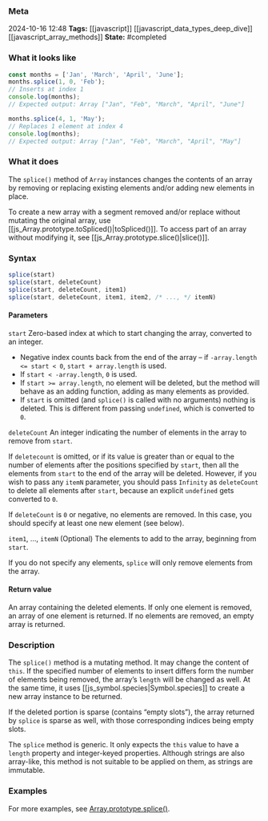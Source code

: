### Meta
2024-10-16 12:48
**Tags:** [[javascript]] [[javascript_data_types_deep_dive]] [[javascript_array_methods]]
**State:** #completed 

### What it looks like
```JavaScript title:app.js
const months = ['Jan', 'March', 'April', 'June'];
months.splice(1, 0, 'Feb');
// Inserts at index 1
console.log(months);
// Expected output: Array ["Jan", "Feb", "March", "April", "June"]

months.splice(4, 1, 'May');
// Replaces 1 element at index 4
console.log(months);
// Expected output: Array ["Jan", "Feb", "March", "April", "May"]
```

### What it does
The `splice()` method of `Array` instances changes the contents of an array by removing or replacing existing elements and/or adding new elements in place.

To create a new array with a segment removed and/or replace without mutating the original array, use [[js_Array.prototype.toSpliced()|toSpliced()]]. To access part of an array without modifying it, see [[js_Array.prototype.slice()|slice()]].

### Syntax
```JavaScript title:app.js
splice(start)
splice(start, deleteCount)
splice(start, deleteCount, item1)
splice(start, deleteCount, item1, item2, /* ..., */ itemN)
```

#### Parameters
`start`
Zero-based index at which to start changing the array, converted to an integer.
- Negative index counts back from the end of the array – if `-array.length <= start < 0`, `start + array.length` is used.
- If `start < -array.length`, `0` is used.
- If `start >= array.length`, no element will be deleted, but the method will behave as an adding function, adding as many elements as provided. 
- If `start` is omitted (and `splice()` is called with no arguments) nothing is deleted. This is different from passing `undefined`, which is converted to `0`.

`deleteCount`
An integer indicating the number of elements in the array to remove from `start`.

If `deletecount` is omitted, or if its value is greater than or equal to the number of elements after the positions specified by `start`, then all the elements from `start` to the end of the array will be deleted. However, if you wish to pass any `itemN` parameter, you should pass `Infinity` as `deleteCount` to delete all elements after `start`, because an explicit `undefined` gets converted to `0`.

If `deleteCount` is `0` or negative, no elements are removed. In this case, you should specify at least one new element (see below).

`item1`, …, `itemN` (Optional)
The elements to add to the array, beginning from `start`.

If you do not specify any elements, `splice` will only remove elements from the array.

#### Return value
An array containing the deleted elements.
If only one element is removed, an array of one element is returned.
If no elements are removed, an empty array is returned.

### Description
The `splice()` method is a mutating method. It may change the content of `this`. If the specified number of elements to insert differs form the number of elements being removed, the array’s `length` will be changed as well. At the same time, it uses [[js_symbol.species|Symbol.species]] to create a new array instance to be returned.

If the deleted portion is sparse (contains “empty slots”), the array returned by `splice` is sparse as well, with those corresponding indices being empty slots.

The `splice` method is generic. It only expects the `this`  value to have a `length` property and integer-keyed properties. Although strings are also array-like, this method is not suitable to be applied on them, as strings are immutable.

### Examples
For more examples, see [Array.prototype.splice()](https://developer.mozilla.org/en-US/docs/Web/JavaScript/Reference/Global_Objects/Array/splice#examples).